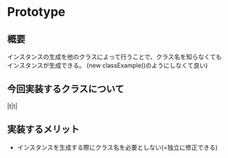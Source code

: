# Prototype

## 概要

インスタンスの生成を他のクラスによって行うことで、クラス名を知らなくてもインスタンスが生成できる。
(new classExample()のようにしなくて良い)
## 今回実装するクラスについて
|t|t|
## 実装するメリット
* インスタンスを生成する際にクラス名を必要としない(=独立に修正できる)